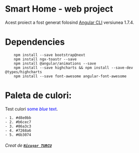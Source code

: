 # Smart Home - web project

Acest proiect a fost generat folosind [Angular CLI](https://github.com/angular/angular-cli) versiunea 1.7.4.

# Dependencies
```shell
    npm install --save bootstrap@next
    npm install ngx-toastr --save
    npm install @angular/animations --save
	npm install --save highcharts && npm install --save-dev @types/highcharts
	npm install --save font-awesome angular-font-awesome
```
	
# Paleta de culori:
Test culori <span style="color:blue">some *blue* text</span>.

	- 1. #d8e0bb
	- 2. #b6cec7
	- 3. #86a3c3
	- 4. #7268a6
	- 5. #6b3074

###### Creat de [_**`Nicușor TURCU`**_](https://github.com/turcunicusor "Github")
